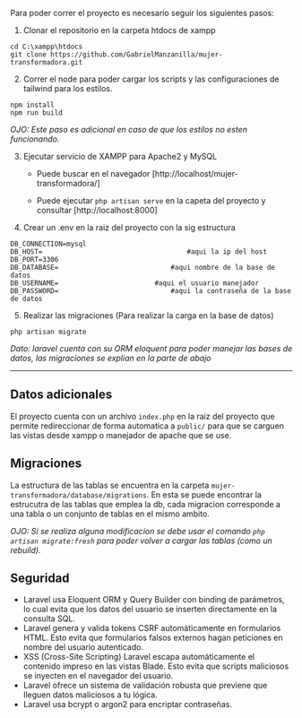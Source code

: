  Para poder correr el proyecto es necesario seguir los siguientes pasos:
1. Clonar el repositorio en la carpeta htdocs de xampp
~~~
cd C:\xampp\htdocs
git clone https://github.com/GabrielManzanilla/mujer-transformadora.git
~~~

2. Correr el node para poder cargar los scripts y las configuraciones de tailwind para los estilos.

~~~
npm install
npm run build
~~~
_OJO: Este paso es adicional en caso de que los estilos no esten funcionando._


3. Ejecutar servicio de XAMPP para Apache2 y MySQL

	- Puede buscar en el navegador
	[http://localhost/mujer-transformadora/]

	- Puede ejecutar `php artisan serve` en la capeta del proyecto y consultar [http://localhost:8000]

4. Crear un .env en la raiz del proyecto con la sig estructura 
~~~
DB_CONNECTION=mysql
DB_HOST=									#aqui la ip del host
DB_PORT=3306
DB_DATABASE=							#aqui nombre de la base de datos
DB_USERNAME=						#aqui el usuario manejador
DB_PASSWORD=							#aqui la contraseña de la base de datos
~~~

5. Realizar las migraciones (Para realizar la carga en la base de datos)
~~~
php artisan migrate
~~~
_Dato: laravel cuenta con su ORM eloquent para poder manejar las bases de datos, las migraciones se explian en la parte de abajo_

---

## Datos adicionales
El proyecto cuenta con un archivo ``index.php`` en la raiz del proyecto que permite redireccionar de forma automatica a `public/` para que se carguen las vistas desde xampp o manejador de apache que se use.


## Migraciones
La estructura de las tablas se encuentra en la carpeta `mujer-transformadora/database/migrations`.
En esta se puede encontrar la estrucutra de las tablas que emplea la db, cada migracion corresponde a una tabla o un conjunto de tablas en el mismo ambito.

_OJO: Si se realiza alguna modificacion se debe usar el comando `php artisan migrate:fresh` para poder volver a cargar las tablas (como un rebuild)._


## Seguridad
- Laravel usa Eloquent ORM y Query Builder con binding de parámetros, lo cual evita que los datos del usuario se inserten directamente en la consulta SQL.
- Laravel genera y valida tokens CSRF automáticamente en formularios HTML. Esto evita que formularios falsos externos hagan peticiones en nombre del usuario autenticado.
-  XSS (Cross-Site Scripting) Laravel escapa automáticamente el contenido impreso en las vistas Blade.  Esto evita que scripts maliciosos se inyecten en el navegador del usuario.
- Laravel ofrece un sistema de validación robusta que previene que lleguen datos maliciosos a tu lógica.
- Laravel usa bcrypt o argon2 para encriptar contraseñas.
